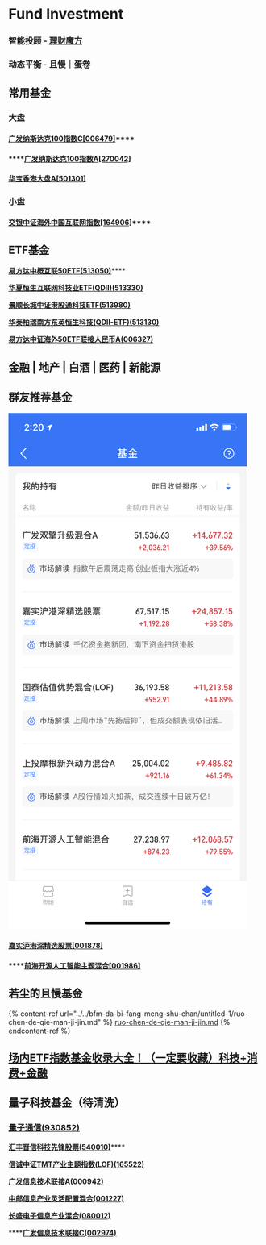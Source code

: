 # Fund Investment

###

### 智能投顾 - [理财魔方](https://www.licaimofang.com/)

### 动态平衡 - 且慢｜蛋卷

## 常用基金

### 大盘

#### [**广发纳斯达克100指数C\[006479\]**](http://fund.eastmoney.com/006479.html)****

#### ****[广发纳斯达克100指数A\[270042\]](http://fund.eastmoney.com/270042.html)

#### [**华宝香港大盘A\[501301\]**](http://fund.eastmoney.com/501301.html)

### 小盘

#### [**交银中证海外中国互联网指数\[164906\]**](http://fund.eastmoney.com/164906.html)****

## **ETF基金**

[**易方达中概互联50ETF(513050)**](http://fund.eastmoney.com/513050.html)****

****[**华夏恒生互联网科技业ETF(QDII)(513330)**](https://fund.eastmoney.com/513330.html)****

****[**景顺长城中证港股通科技ETF(513980)**](https://fund.eastmoney.com/513980.html)****

****[**华泰柏瑞南方东英恒生科技(QDII-ETF)(513130)**](http://fund.eastmoney.com/513130.html)****

****[**易方达中证海外50ETF联接人民币A(006327)**](https://fund.eastmoney.com/006327.html)****

## **金融 | 地产 | 白酒 | 医药 | 新能源**

## 群友推荐基金

![](../../.gitbook/assets/2836D1DD67FB0FB86288F409A551E21E.png)

#### ****[**嘉实沪港深精选股票\[001878\]**](http://fund.eastmoney.com/001878.html)****

#### ****[前海开源人工智能主题混合\[001986\]](http://fund.eastmoney.com/001986.html)

## 若尘的且慢基金

{% content-ref url="../../bfm-da-bi-fang-meng-shu-chan/untitled-1/ruo-chen-de-qie-man-ji-jin.md" %}
[ruo-chen-de-qie-man-ji-jin.md](../../bfm-da-bi-fang-meng-shu-chan/untitled-1/ruo-chen-de-qie-man-ji-jin.md)
{% endcontent-ref %}

## [场内ETF指数基金收录大全！（一定要收藏）科技+消费+金融](https://xueqiu.com/6367307975/187393897)

## **量子科技基金（待清洗）**

### ****[**量子通信(930852)**](http://quote.eastmoney.com/zz/2.930852.html)****

[**汇丰晋信科技先锋股票(540010)**](https://fund.eastmoney.com/540010.html)****

****[**信诚中证TMT产业主题指数(LOF)(165522)**](http://fund.eastmoney.com/165522.html)****

****[**广发信息技术联接A(000942)**](https://fund.eastmoney.com/000942.html)****

****[**中邮信息产业灵活配置混合(001227)**](https://fund.eastmoney.com/001227.html)****

****[**长盛电子信息产业混合(080012)**](https://fund.eastmoney.com/080012.html)****

****[**广发信息技术联接C(002974)**](https://fund.eastmoney.com/002974.html)


